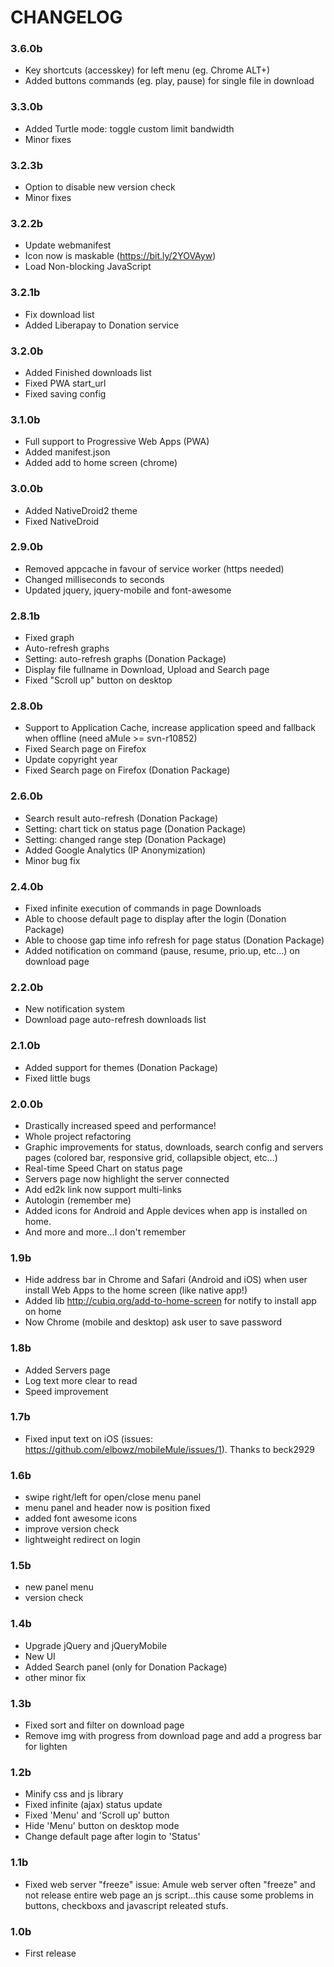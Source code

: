CHANGELOG 
=========

### 3.6.0b
 * Key shortcuts (accesskey) for left menu (eg. Chrome ALT+<key>)
 * Added buttons commands (eg. play, pause) for single file in download

### 3.3.0b
 * Added Turtle mode: toggle custom limit bandwidth
 * Minor fixes
 
### 3.2.3b
 * Option to disable new version check
 * Minor fixes

### 3.2.2b
 * Update webmanifest
 * Icon now is maskable (https://bit.ly/2YOVAyw)
 * Load Non-blocking JavaScript

### 3.2.1b
 * Fix download list
 * Added Liberapay to Donation service

### 3.2.0b
 * Added Finished downloads list
 * Fixed PWA start_url
 * Fixed saving config 

### 3.1.0b
 * Full support to Progressive Web Apps (PWA)
 * Added manifest.json
 * Added add to home screen (chrome) 

### 3.0.0b
 * Added NativeDroid2 theme
 * Fixed NativeDroid

### 2.9.0b
 * Removed appcache in favour of service worker (https needed)
 * Changed milliseconds to seconds
 * Updated jquery, jquery-mobile and font-awesome

### 2.8.1b
 * Fixed graph
 * Auto-refresh graphs
 * Setting: auto-refresh graphs (Donation Package)
 * Display file fullname in Download, Upload and Search page
 * Fixed "Scroll up" button on desktop

### 2.8.0b
 * Support to Application Cache, increase application speed and fallback when offline (need aMule >= svn-r10852)
 * Fixed Search page on Firefox
 * Update copyright year
 * Fixed Search page on Firefox (Donation Package)

### 2.6.0b
 * Search result auto-refresh (Donation Package)
 * Setting: chart tick on status page (Donation Package)
 * Setting: changed range step (Donation Package)
 * Added Google Analytics (IP Anonymization)
 * Minor bug fix

### 2.4.0b
 * Fixed infinite execution of commands in page Downloads
 * Able to choose default page to display after the login (Donation Package)
 * Able to choose gap time info refresh for page status (Donation Package)
 * Added notification on command (pause, resume, prio.up, etc...) on download page

### 2.2.0b
 * New notification system
 * Download page auto-refresh downloads list

### 2.1.0b
 * Added support for themes (Donation Package)
 * Fixed little bugs

### 2.0.0b
 * Drastically increased speed and performance!
 * Whole project refactoring
 * Graphic improvements for status, downloads, search config and servers pages (colored bar, responsive grid, collapsible object, etc...)
 * Real-time Speed Chart on status page
 * Servers page now highlight the server connected
 * Add ed2k link now support multi-links
 * Autologin (remember me)
 * Added icons for Android and Apple devices when app is installed on home.
 * And more and more...I don't remember

### 1.9b
 * Hide address bar in Chrome and Safari (Android and iOS) when user install Web Apps to the home screen (like native app!)
 * Added lib http://cubiq.org/add-to-home-screen for notify to install app on home
 * Now Chrome (mobile and desktop) ask user to save password

### 1.8b
 * Added Servers page
 * Log text more clear to read
 * Speed improvement

### 1.7b
 * Fixed input text on iOS (issues: https://github.com/elbowz/mobileMule/issues/1). Thanks to beck2929

### 1.6b
 * swipe right/left for open/close menu panel
 * menu panel and header now is position fixed
 * added font awesome icons
 * improve version check
 * lightweight redirect on login

### 1.5b
 * new panel menu
 * version check

### 1.4b
 * Upgrade jQuery and jQueryMobile
 * New UI
 * Added Search panel (only for Donation Package)
 * other minor fix

### 1.3b
 * Fixed sort and filter on download page 
 * Remove img with progress from download page and add a progress bar for lighten

### 1.2b
 * Minify css and js library
 * Fixed infinite (ajax) status update
 * Fixed 'Menu' and 'Scroll up' button
 * Hide 'Menu' button on desktop mode
 * Change default page after login to 'Status'

### 1.1b
 * Fixed web server "freeze" issue: Amule web server often "freeze" and not release entire web page an js script...this cause some problems in buttons, checkboxs and javascript releated stufs.

### 1.0b
 * First release
